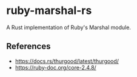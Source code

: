 # ruby-marshal-rs
A Rust implementation of Ruby's Marshal module.

## References
 * https://docs.rs/thurgood/latest/thurgood/
 * https://ruby-doc.org/core-2.4.8/